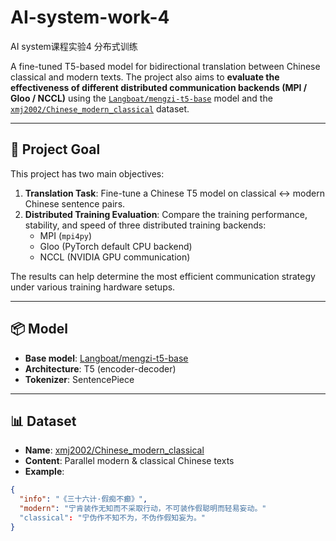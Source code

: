 # AI-system-work-4

AI system课程实验4 分布式训练

A fine-tuned T5-based model for bidirectional translation between Chinese classical and modern texts. The project also aims to **evaluate the effectiveness of different distributed communication backends (MPI / Gloo / NCCL)** using the [`Langboat/mengzi-t5-base`](https://huggingface.co/Langboat/mengzi-t5-base) model and the [`xmj2002/Chinese_modern_classical`](https://huggingface.co/datasets/xmj2002/Chinese_modern_classical) dataset.

---

## 🎯 Project Goal

This project has two main objectives:

1. **Translation Task**: Fine-tune a Chinese T5 model on classical ↔ modern Chinese sentence pairs.
2. **Distributed Training Evaluation**: Compare the training performance, stability, and speed of three distributed training backends:
   - MPI (`mpi4py`)
   - Gloo (PyTorch default CPU backend)
   - NCCL (NVIDIA GPU communication)

The results can help determine the most efficient communication strategy under various training hardware setups.

---

## 📦 Model

- **Base model**: [Langboat/mengzi-t5-base](https://huggingface.co/Langboat/mengzi-t5-base)
- **Architecture**: T5 (encoder-decoder)
- **Tokenizer**: SentencePiece

---

## 📊 Dataset

- **Name**: [xmj2002/Chinese_modern_classical](https://huggingface.co/datasets/xmj2002/Chinese_modern_classical)
- **Content**: Parallel modern & classical Chinese texts
- **Example**:

```json
{
  "info": "《三十六计·假痴不癫》",
  "modern": "宁肯装作无知而不采取行动，不可装作假聪明而轻易妄动。"
  "classical": "宁伪作不知不为，不伪作假知妄为。"
}



